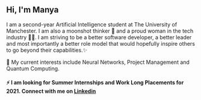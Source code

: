 ## Hi, I'm Manya
I am a second-year Artificial Intelligence student at The University of Manchester. I am also a moonshot thinker 🚀 and a proud woman in the tech industry 👩‍💻. I am striving to be a better software developer, a better leader and most importantly a better role model that would hopefully inspire others to go beyond their capabilities.✨ 

🔭 My current interests include Neural Networks, Project Management and Quantum Computing. 

#### ⚡ I am looking for Summer Internships and Work Long Placements for 2021. Connect with me on [Linkedin](https://www.linkedin.com/in/manya-girdhar/)

<!--
**manya-girdhar/manya-girdhar** is a ✨ _special_ ✨ repository because its `README.md` (this file) appears on your GitHub profile.

Here are some ideas to get you started:

- 🔭 I’m currently working on ...
- 🌱 I’m currently learning ...
- 👯 I’m looking to collaborate on ...
- 🤔 I’m looking for help with ...
- 💬 Ask me about ...
- 📫 How to reach me: ...
- 😄 Pronouns: ...
- ⚡ Fun fact: ...
-->
